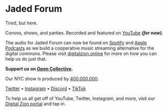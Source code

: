 # Jaded Forum

Tired, but here.

Convos, shows, and parties. Recorded and featured on [YouTube](https://www.youtube.com/channel/UCBIvNddUf7Nwx7BEpWKYBhQ) _**(for now).**_

The audio for Jaded Forum can now be found on [Spotify](https://open.spotify.com/show/312b9HluOnGbZi9mW3k61y) and [Apple Podcasts](https://podcasts.apple.com/us/podcast/jaded-forum/id1671100252) as we build a cooperative music streaming alternative for the digital commons. Please visit [digitalzion.online](https://digitalzion.online) for more on how you can help us do just that.

**Support us on [Open Collective](https://opencollective.com/jadedforum).**

Our NYC show is produced by [400,000,000](https://400000000.co/).

[Twitter](https://twitter.com/JadedForum) • [Instagram](https://instagram.com/jadedforum) • [Discord](https://discord.com/invite/3eGk9gGaUH) • [TikTok](https://www.tiktok.com/@jadedforum)

To help us all get off of YouTube, Twitter, Instagram, and more, visit our [Digital Zion portal](https://digitalzion.online) and tap in.
